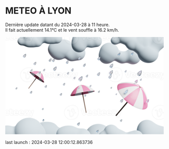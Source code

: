 # METEO À LYON

Dernière update datant du 2024-03-28 à 11 heure.  
Il fait actuellement 14.1°C et le vent souffle à 16.2 km/h.      

![](./.github/rain.png)

last launch : 2024-03-28 12:00:12.863736
